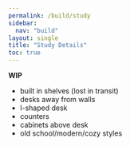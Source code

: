 ```yaml
---
permalink: /build/study
sidebar:
  nav: "build"
layout: single
title: "Study Details"
toc: true
---
```


**WIP**

* built in shelves (lost in transit)
* desks away from walls
* l-shaped desk
* counters
* cabinets above desk
* old school/modern/cozy styles